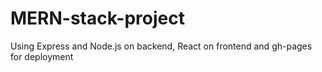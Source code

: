 # MERN-stack-project

Using Express and Node.js on backend, React on frontend and gh-pages for deployment
